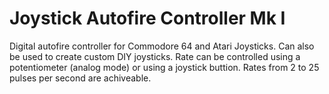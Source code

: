 # Joystick Autofire Controller Mk I
 Digital autofire controller for Commodore 64 and Atari Joysticks. Can also be used to create custom DIY joysticks. Rate can be controlled using a potentiometer (analog mode) or using a joystick buttion. Rates from 2 to 25 pulses per second are achiveable.  
